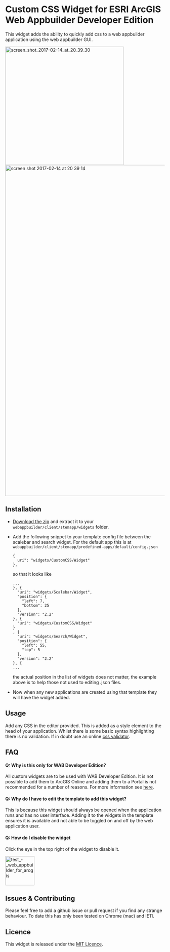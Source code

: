 # Custom CSS Widget for ESRI ArcGIS Web Appbuilder Developer Edition #

This widget adds the ability to quickly add css to a web appbuilder application using the web appbuilder GUI. 

<img width="374" alt="screen_shot_2017-02-14_at_20_39_30" src="https://cloud.githubusercontent.com/assets/1280651/22948472/8d820636-f2f6-11e6-8f9b-ffb872740e8d.png">

<img width="1046" alt="screen shot 2017-02-14 at 20 39 14" src="https://cloud.githubusercontent.com/assets/1280651/22948290/c865dc06-f2f5-11e6-801d-27f0396621ab.png">

## Installation ##

* <a href="https://github.com/jonlynch/esri-webappbuilder-customCSS-widget/archive/master.zip" title="Download">Download the zip</a> and extract it to your `webappbuilder/client/stemapp/widgets` folder.
* Add the following snippet to your template config file between the scalebar and search widget. For the default app this is at `webappbuilder/client/stemapp/predefined-apps/default/config.json` 
  
  ```
  {
    uri": "widgets/CustomCSS/Widget"
  },
  ```
  
   so that it looks like  
  
    ``` 
    ...
    }, {
      "uri": "widgets/Scalebar/Widget",
      "position": {
        "left": 7,
        "bottom": 25
      },
      "version": "2.2"
    }, {
      "uri": "widgets/CustomCSS/Widget"
    }
    , {
      "uri": "widgets/Search/Widget",
      "position": {
        "left": 55,
        "top": 5
      },
      "version": "2.2"
    }, {
    ...
    ```
  
    the actual position in the list of widgets does not matter, the example above is to help those not used to editing .json files.
    
* Now when any new applications are created using that template they will have the widget added.

## Usage

Add any CSS in the editor provided. This is added as a style element to the head of your application. Whilst there is some basic syntax highlighting there is no validation. If in doubt use an online <a href="https://jigsaw.w3.org/css-validator/#validate_by_input">css validator</a>.

## FAQ

#### Q: Why is this only for WAB Developer Edition?

All custom widgets are to be used with WAB Developer Edition. It is not possible to add them to ArcGIS Online and adding them to a Portal is not recommended for a number of reasons. For more information see <a href="https://geonet.esri.com/thread/121410" title="GeoNet">here</a>.

#### Q: Why do I have to edit the template to add this widget?

This is because this widget should always be opened when the application runs and has no user interface. Adding it to the widgets in the template ensures it is available and not able to be toggled on and off by the web application user.

#### Q: How do I disable the widget

Click the eye in the top right of the widget to disable it.

<img width="92" alt="test_-_web_appbuilder_for_arcgis" src="https://cloud.githubusercontent.com/assets/1280651/22950153/97c8a342-f2fc-11e6-8b86-e08d344ce06b.png">

## Issues & Contributing

Please feel free to add a github issue or pull request if you find any strange behaviour. To date this has only been tested on Chrome (mac) and IE11.

## Licence

This widget is released under the <a href="LICENCE">MIT Licence</a>.
